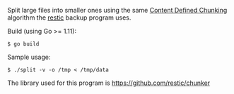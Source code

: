 Split large files into smaller ones using the same [Content Defined Chunking][1]
algorithm the [restic][2] backup program uses.

Build (using Go >= 1.11):

    $ go build

Sample usage:

    $ ./split -v -o /tmp < /tmp/data

The library used for this program is https://github.com/restic/chunker

[1]: https://restic.net
[2]: https://restic.net
